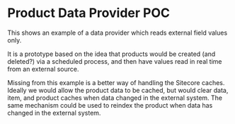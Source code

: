 ﻿Product Data Provider POC
=========================
This shows an example of a data provider which reads external field values only.

It is a prototype based on the idea that products would be created (and deleted?) via a scheduled process, and then have values read in real time from an external source.

Missing from this example is a better way of handling the Sitecore caches. Ideally we would allow the product data to be cached, but would clear data, item, and product caches when data changed in the external system. The same mechanism could be used to reindex the product when data has changed in the external system.